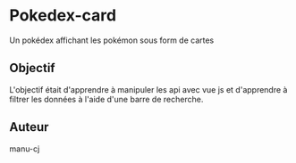 # Pokedex-card

Un pokédex affichant les pokémon sous form de cartes 

## Objectif

L'objectif était d'apprendre à manipuler les api avec vue js et d'apprendre à filtrer les données à l'aide d'une barre de recherche.

## Auteur

manu-cj
